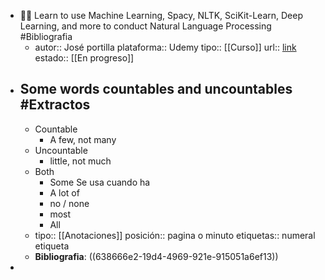 - 👨‍🏫 Learn to use Machine Learning, Spacy, NLTK, SciKit-Learn, Deep Learning, and more to conduct Natural Language Processing #Bibliografia
	- autor:: José portilla
	  plataforma:: Udemy
	  tipo:: [[Curso]]
	  url:: [link](https://meli.udemy.com/course/nlp-natural-language-processing-with-python/learn/lecture/12827887#overview)
	  estado:: [[En progreso]]
- ## Some words countables and uncountables #Extractos
	- Countable
		- A few, not many
	- Uncountable
		- little, not much
	- Both
		- Some Se usa cuando ha
		- A lot of
		- no / none
		- most
		- All
	- tipo:: [[Anotaciones]] 
	  posición:: pagina o minuto
	  etiquetas:: numeral etiqueta
	- **Bibliografia**: ((638666e2-19d4-4969-921e-915051a6ef13))
-